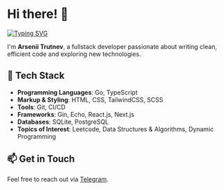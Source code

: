 # Hi there! 👋  

[![Typing SVG](https://readme-typing-svg.demolab.com?font=Fira+Code&pause=1000&width=435&lines=sleep+eat+code+repeat)](https://git.io/typing-svg)  

I'm **Arsenii Trutnev**, a fullstack developer passionate about writing clean, efficient code and exploring new technologies.  

## 🔧 Tech Stack  
- **Programming Languages**: Go, TypeScript
- **Markup & Styling**: HTML, CSS, TailwindCSS, SCSS
- **Tools**: Git, CI/CD  
- **Frameworks**: Gin, Echo, React.js, Next.js 
- **Databases**: SQLite, PostgreSQL  
- **Topics of Interest**: Leetcode, Data Structures & Algorithms, Dynamic Programming  

## 📫 Get in Touch  
Feel free to reach out via [Telegram](https://t.me/arseniitrutnev).  
